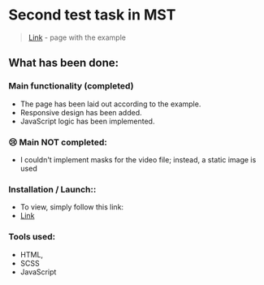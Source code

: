 # Second test task in MST

> [Link](https://msttestaddfiles.netlify.app/) - page with the example

## What has been done:
### Main functionality (completed)
- The page has been laid out according to the example.
- Responsive design has been added.
- JavaScript logic has been implemented.

### 😢 Main NOT completed:
- I couldn't implement masks for the video file; instead, a static image is used
  
### Installation / Launch::

- To view, simply follow this link: 
- [Link](https://zyurkalov.github.io/MST-test-task-2/)</br> 


### Tools used:
- HTML, 
- SCSS
- JavaScript
